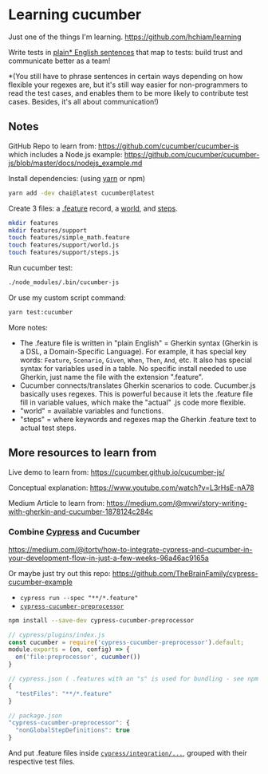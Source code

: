# Learning cucumber

Just one of the things I'm learning. <https://github.com/hchiam/learning>

Write tests in [plain* English sentences](https://github.com/hchiam/learning-cucumber/blob/master/features/simple_math.feature) that map to tests: build trust and communicate better as a team!

*(You still have to phrase sentences in certain ways depending on how flexible your regexes are, but it's still way easier for non-programmers to read the test cases, and enables them to be more likely to contribute test cases. Besides, it's all about communication!)

## Notes

GitHub Repo to learn from: <https://github.com/cucumber/cucumber-js> which includes a Node.js example: <https://github.com/cucumber/cucumber-js/blob/master/docs/nodejs_example.md>

Install dependencies: (using [yarn](https://github.com/hchiam/learning-yarn) or npm)

```bash
yarn add -dev chai@latest cucumber@latest
```

Create 3 files: a [.feature](https://github.com/hchiam/learning-cucumber/blob/master/features/simple_math.feature) record, a [world](https://github.com/hchiam/learning-cucumber/blob/master/features/support/world.js), and [steps](https://github.com/hchiam/learning-cucumber/blob/master/features/support/steps.js).

```bash
mkdir features
mkdir features/support
touch features/simple_math.feature
touch features/support/world.js
touch features/support/steps.js
```

Run cucumber test:

```bash
./node_modules/.bin/cucumber-js
```

Or use my custom script command:

```bash
yarn test:cucumber
```

More notes:

- The .feature file is written in "plain English" = Gherkin syntax (Gherkin is a DSL, a Domain-Specific Language). For example, it has special key words: `Feature`, `Scenario`, `Given`, `When`, `Then`, `And`, etc. It also has special syntax for variables used in a table. No specific install needed to use Gherkin, just name the file with the extension ".feature".
- Cucumber connects/translates Gherkin scenarios to code. Cucumber.js basically uses regexes. This is powerful because it lets the .feature file fill in variable values, which make the "actual" .js code more flexible.
- "world" = available variables and functions.
- "steps" = where keywords and regexes map the Gherkin .feature text to actual test steps.

## More resources to learn from

Live demo to learn from: <https://cucumber.github.io/cucumber-js/>

Conceptual explanation: <https://www.youtube.com/watch?v=L3rHsE-nA78>

Medium Article to learn from: <https://medium.com/@mvwi/story-writing-with-gherkin-and-cucumber-1878124c284c>

### Combine [Cypress](https://github.com/hchiam/learning-cypress) and Cucumber

<https://medium.com/@itortv/how-to-integrate-cypress-and-cucumber-in-your-development-flow-in-just-a-few-weeks-96a46ac9165a>

Or maybe just try out this repo: <https://github.com/TheBrainFamily/cypress-cucumber-example>
- `cypress run --spec "**/*.feature"`
- [`cypress-cucumber-preprocessor`](https://www.npmjs.com/package/cypress-cucumber-preprocessor)

```bash
npm install --save-dev cypress-cucumber-preprocessor
```

```js
// cypress/plugins/index.js
const cucumber = require('cypress-cucumber-preprocessor').default;
module.exports = (on, config) => {
  on('file:preprocessor', cucumber())
}

// cypress.json ( .features with an "s" is used for bundling - see npm notes: https://www.npmjs.com/package/cypress-cucumber-preprocessor )
{
  "testFiles": "**/*.feature"
}

// package.json
"cypress-cucumber-preprocessor": {
  "nonGlobalStepDefinitions": true
}
```

And put .feature files inside [`cypress/integration/...`](https://github.com/TheBrainFamily/cypress-cucumber-example/tree/master/cypress/integration), grouped with their respective test files.

